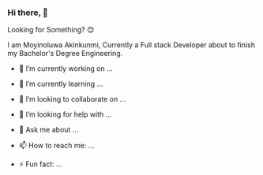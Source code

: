 ### Hi there, 👋

Looking for Something? 😊

I am Moyinoluwa Akinkunmi, Currently a Full stack Developer about to finish my Bachelor's Degree Engineering.

- 🔭 I’m currently working on ...
- 🌱 I’m currently learning ...
- 👯 I’m looking to collaborate on ...
- 🤔 I’m looking for help with ...
- 💬 Ask me about ...
- 📫 How to reach me: ...

- ⚡ Fun fact: ...

